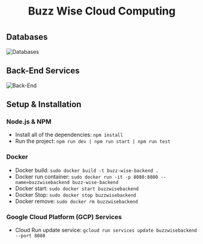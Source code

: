 <h1 align="center">Buzz Wise Cloud Computing<h1>

<h2>Databases</h2>

![Databases](https://github.com/BuzzWiseTeam/BuzzWiseCloudComputing/blob/main/assets/Databases.png)

<h2>Back-End Services</h2>

![Back-End](https://github.com/BuzzWiseTeam/BuzzWiseCloudComputing/blob/main/assets/Backend.png)

<h2>Setup & Installation</h2>

<h3>Node.js & NPM</h3>

- Install all of the dependencies: `npm install`
- Run the project: `npm run dev | npm run start | npm run test`

<h3>Docker</h3> 

- Docker build: `sudo docker build -t buzz-wise-backend .`
- Docker run container: `sudo docker run -it -p 8080:8080 --name=buzzwisebackend buzz-wise-backend`
- Docker start: `sudo docker start buzzwisebackend`
- Docker Stop: `sudo docker stop buzzwisebackend`
- Docker remove: `sudo docker rm buzzwisebackend`

<h3>Google Cloud Platform (GCP) Services</h3>

- Cloud Run update service: `gcloud run services update buzzwisebackend --port 8080`
